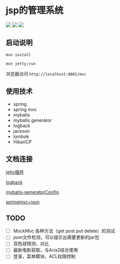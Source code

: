 # jsp的管理系统

![](https://img.shields.io/badge/jdk-1.8-blue.svg)
![](https://img.shields.io/badge/maven-3.5-green.svg)
![](https://img.shields.io/badge/jetty-9.4.6.v20170531-yellow.svg)

## 启动说明

```
mvn install

mvn jetty:run
```

浏览器访问 `http://localhost:8081/mvc`

## 使用技术

- spring
- spring mvc
- mybatis
- mybatis generator
- logback
- jackson
- lombok
- HikariCP

## 文档连接

[jetty插件](ext/md/jetty插件.md)

[logback](ext/md/logback.md)

[mybatis-generatorConfig](ext/md/mybatis-generatorConfig.md)

[springmvc+json](ext/md/springmvc+json.md)

## TODO

- [ ] MockMvc 各种方法（get post put delete）的测试
- [ ] pom文件检测，可以提示出需要更新的jar包
- [ ] 双色球预测，对比
- [ ] 最新电影获取，与Aria2结合使用
- [ ] 登录，菜单模块，ACL权限控制